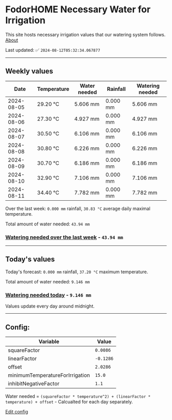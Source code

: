 # FodorHOME Necessary Water for Irrigation

This site hosts necessary irrigation values that our watering system follows. [About](https://github.com/redyau/irrigation)

Last updated: ✅ `2024-08-12T05:32:34.067877`

---

## Weekly values

| Date | Temperature | Water needed | Rainfall | Watering needed |
|-----|-----|-----|-----|-----|
| 2024-08-05 | 29.20 °C | 5.606 mm | 0.000 mm | 5.606 mm |
| 2024-08-06 | 27.30 °C | 4.927 mm | 0.000 mm | 4.927 mm |
| 2024-08-07 | 30.50 °C | 6.106 mm | 0.000 mm | 6.106 mm |
| 2024-08-08 | 30.80 °C | 6.226 mm | 0.000 mm | 6.226 mm |
| 2024-08-09 | 30.70 °C | 6.186 mm | 0.000 mm | 6.186 mm |
| 2024-08-10 | 32.90 °C | 7.106 mm | 0.000 mm | 7.106 mm |
| 2024-08-11 | 34.40 °C | 7.782 mm | 0.000 mm | 7.782 mm |


Over the last week: `0.000 mm` rainfall, `30.83 °C` average daily maximal temperature.

Total amount of water needed: `43.94 mm`

### [Watering needed over the last week](lastweek.txt) - `43.94 mm`

---

## Today's values

Today's forecast: `0.000 mm` rainfall, `37.20 °C` maximum temperature.

Total amount of water needed: `9.146 mm`

### [Watering needed today](today.txt) - `9.146 mm`

Values update every day around midnight.

---

## Config:

| Variable | Value |
|-----|-----|
| squareFactor | `0.0086` |
| linearFactor | `-0.1286` |
| offset | `2.0286` |
| minimumTemperatureForIrrigation | `15.0` |
| inhibitNegativeFactor | `1.1` |

Water needed = `(squareFactor * temperature^2) + (linearFactor * temperature) + offset` - Calcualted for each day separately.

[Edit config](https://github.com/RedyAu/irrigation/edit/main/config.json)
